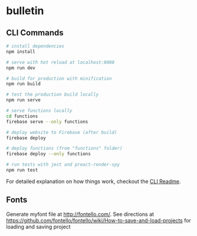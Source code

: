 # bulletin

## CLI Commands

```bash
# install dependencies
npm install

# serve with hot reload at localhost:8080
npm run dev

# build for production with minification
npm run build

# test the production build locally
npm run serve

# serve functions locally
cd functions
firebase serve --only functions

# deploy website to Firebase (after build)
firebase deploy

# deploy functions (from "functions" folder)
firebase deploy --only functions

# run tests with jest and preact-render-spy
npm run test
```

For detailed explanation on how things work, checkout the [CLI Readme](https://github.com/developit/preact-cli/blob/master/README.md).

## Fonts

Generate myfont file at http://fontello.com/. See directions at https://github.com/fontello/fontello/wiki/How-to-save-and-load-projects for loading and saving project
